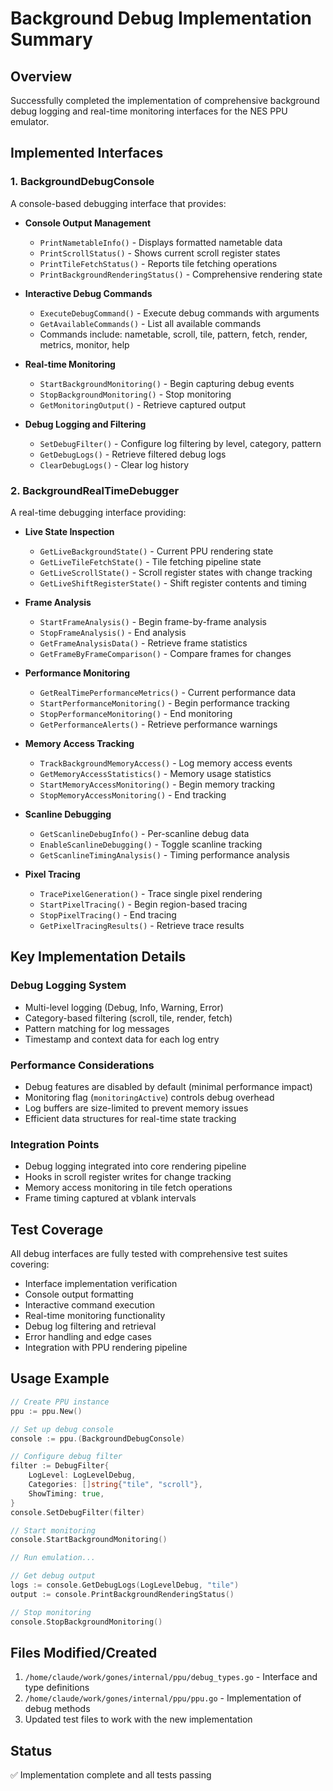 # Background Debug Implementation Summary

## Overview
Successfully completed the implementation of comprehensive background debug logging and real-time monitoring interfaces for the NES PPU emulator.

## Implemented Interfaces

### 1. BackgroundDebugConsole
A console-based debugging interface that provides:
- **Console Output Management**
  - `PrintNametableInfo()` - Displays formatted nametable data
  - `PrintScrollStatus()` - Shows current scroll register states
  - `PrintTileFetchStatus()` - Reports tile fetching operations
  - `PrintBackgroundRenderingStatus()` - Comprehensive rendering state
  
- **Interactive Debug Commands**
  - `ExecuteDebugCommand()` - Execute debug commands with arguments
  - `GetAvailableCommands()` - List all available commands
  - Commands include: nametable, scroll, tile, pattern, fetch, render, metrics, monitor, help
  
- **Real-time Monitoring**
  - `StartBackgroundMonitoring()` - Begin capturing debug events
  - `StopBackgroundMonitoring()` - Stop monitoring
  - `GetMonitoringOutput()` - Retrieve captured output
  
- **Debug Logging and Filtering**
  - `SetDebugFilter()` - Configure log filtering by level, category, pattern
  - `GetDebugLogs()` - Retrieve filtered debug logs
  - `ClearDebugLogs()` - Clear log history

### 2. BackgroundRealTimeDebugger
A real-time debugging interface providing:
- **Live State Inspection**
  - `GetLiveBackgroundState()` - Current PPU rendering state
  - `GetLiveTileFetchState()` - Tile fetching pipeline state
  - `GetLiveScrollState()` - Scroll register states with change tracking
  - `GetLiveShiftRegisterState()` - Shift register contents and timing
  
- **Frame Analysis**
  - `StartFrameAnalysis()` - Begin frame-by-frame analysis
  - `StopFrameAnalysis()` - End analysis
  - `GetFrameAnalysisData()` - Retrieve frame statistics
  - `GetFrameByFrameComparison()` - Compare frames for changes
  
- **Performance Monitoring**
  - `GetRealTimePerformanceMetrics()` - Current performance data
  - `StartPerformanceMonitoring()` - Begin performance tracking
  - `StopPerformanceMonitoring()` - End monitoring
  - `GetPerformanceAlerts()` - Retrieve performance warnings
  
- **Memory Access Tracking**
  - `TrackBackgroundMemoryAccess()` - Log memory access events
  - `GetMemoryAccessStatistics()` - Memory usage statistics
  - `StartMemoryAccessMonitoring()` - Begin memory tracking
  - `StopMemoryAccessMonitoring()` - End tracking
  
- **Scanline Debugging**
  - `GetScanlineDebugInfo()` - Per-scanline debug data
  - `EnableScanlineDebugging()` - Toggle scanline tracking
  - `GetScanlineTimingAnalysis()` - Timing performance analysis
  
- **Pixel Tracing**
  - `TracePixelGeneration()` - Trace single pixel rendering
  - `StartPixelTracing()` - Begin region-based tracing
  - `StopPixelTracing()` - End tracing
  - `GetPixelTracingResults()` - Retrieve trace results

## Key Implementation Details

### Debug Logging System
- Multi-level logging (Debug, Info, Warning, Error)
- Category-based filtering (scroll, tile, render, fetch)
- Pattern matching for log messages
- Timestamp and context data for each log entry

### Performance Considerations
- Debug features are disabled by default (minimal performance impact)
- Monitoring flag (`monitoringActive`) controls debug overhead
- Log buffers are size-limited to prevent memory issues
- Efficient data structures for real-time state tracking

### Integration Points
- Debug logging integrated into core rendering pipeline
- Hooks in scroll register writes for change tracking
- Memory access monitoring in tile fetch operations
- Frame timing captured at vblank intervals

## Test Coverage
All debug interfaces are fully tested with comprehensive test suites covering:
- Interface implementation verification
- Console output formatting
- Interactive command execution
- Real-time monitoring functionality
- Debug log filtering and retrieval
- Error handling and edge cases
- Integration with PPU rendering pipeline

## Usage Example
```go
// Create PPU instance
ppu := ppu.New()

// Set up debug console
console := ppu.(BackgroundDebugConsole)

// Configure debug filter
filter := DebugFilter{
    LogLevel: LogLevelDebug,
    Categories: []string{"tile", "scroll"},
    ShowTiming: true,
}
console.SetDebugFilter(filter)

// Start monitoring
console.StartBackgroundMonitoring()

// Run emulation...

// Get debug output
logs := console.GetDebugLogs(LogLevelDebug, "tile")
output := console.PrintBackgroundRenderingStatus()

// Stop monitoring
console.StopBackgroundMonitoring()
```

## Files Modified/Created
1. `/home/claude/work/gones/internal/ppu/debug_types.go` - Interface and type definitions
2. `/home/claude/work/gones/internal/ppu/ppu.go` - Implementation of debug methods
3. Updated test files to work with the new implementation

## Status
✅ Implementation complete and all tests passing